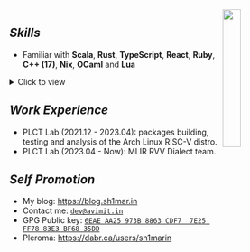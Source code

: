 <a href="https://github.com/Avimitin">
  <img width="25%" align="right" src="https://github-readme-stats.vercel.app/api/top-langs/?username=avimitin&langs_count=10&hide_progress=true&exclude_repo=sdwm&theme=tokyonight&hide=Makefile,HTML,CSS,Roff,M4,Rich%20Text%20Format" />
</a>

## ***Skills***

* Familiar with **Scala**, **Rust**, **TypeScript**, **React**, **Ruby**, **C++ (17)**, **Nix**, **OCaml** and **Lua**

<details>
    <summary markdown="span">Click to view</summary>

### My highlight projects

#### (Rust) [tg-maid](https://github.com/Avimitin/tg-maid)

A telegram bot that was used as my Rust playground. I applied all my skill I had learned into this project.
Such as a generic dispatchable task executor: <https://github.com/Avimitin/tg-maid/blob/master/src/event.rs#L56-L133>.

#### (Rust) [deepl-rs](https://github.com/Avimitin/deepl-rs.git)

A Rust DeepL API wrapper. In this project I used the Rust await syntax sugar to inline the HTTP request into async/await.

#### (TypeScript & Ruby) [uptime-collector](https://github.com/Avimitin/uptime-collector.git)

This is a lightweight CPU usage collector, using React as frontend and Ruby as backend.

#### (Lua) [nvim](https://github.com/Avimitin/nvim)

A structure and super fast neovim configuration that purely made with Lua.
I made so many optimization and customization to exploit the speed from LuaJIT.

#### (nix) vector

I've maintain LLVM with nix in the [sequencer/vector](https://github.com/sequencer/vector/pull/230/files) repo.
Also, this repository contains many nix code to maintain my dotfile.

#### [Arch Linux RISC-V](https://github.com/felixonmars/archriscv-packages/pulls?q=is%3Apr+author%3AAvimitin+sort%3Aupdated-desc+)

I was an active maintainer for Arch Linux RISC-V distro.

#### LLVM

Below is my contributions to LLVM.

  * [`[clang] set python3 as required build dependency`](https://reviews.llvm.org/D152418)
  * [`[mlir][doc] fix document link in Builtin Dialect document`](https://reviews.llvm.org/D152682)

---

Besides, I am also an active open source contributors: [my GitHub PRs](https://github.com/pulls?q=is%3Apr+author%3AAvimitin+archived%3Afalse+sort%3Aupdated-desc+).

</details>

## ***Work Experience***

  * PLCT Lab (2021.12 - 2023.04): packages building, testing and analysis of the Arch Linux RISC-V distro.
  * PLCT Lab (2023.04 - Now): MLIR RVV Dialect team.

## ***Self Promotion***

  * My blog: <https://blog.sh1mar.in>
  * Contact me: [`dev@avimit.in`](mailto:dev@avimit.in)
  * GPG Public key: [`6EAE AA25 973B 8863 CDF7  7E25 FF78 83E3 BF68 35DD`](https://github.com/Avimitin.gpg)
  * Pleroma: https://dabr.ca/users/sh1marin
